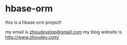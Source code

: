 hbase-orm
=========
this is a hbase orm project! 

my email is zhoudevelop@gmail.com
my blog website is http://www.zhoudev.com/
